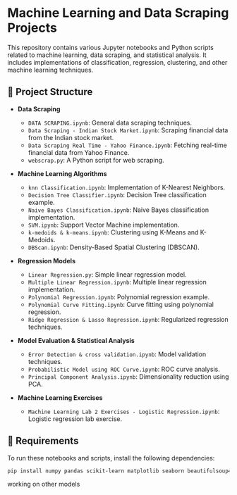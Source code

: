 # Machine Learning and Data Scraping Projects

This repository contains various Jupyter notebooks and Python scripts related to machine learning, data scraping, and statistical analysis. It includes implementations of classification, regression, clustering, and other machine learning techniques.

## 📂 Project Structure

- **Data Scraping**
  - `DATA SCRAPING.ipynb`: General data scraping techniques.
  - `Data Scraping - Indian Stock Market.ipynb`: Scraping financial data from the Indian stock market.
  - `Data Scraping Real Time - Yahoo Finance.ipynb`: Fetching real-time financial data from Yahoo Finance.
  - `webscrap.py`: A Python script for web scraping.

- **Machine Learning Algorithms**
  - `knn Classification.ipynb`: Implementation of K-Nearest Neighbors.
  - `Decision Tree Classifier.ipynb`: Decision Tree classification example.
  - `Naive Bayes Classification.ipynb`: Naive Bayes classification implementation.
  - `SVM.ipynb`: Support Vector Machine implementation.
  - `k-medoids & k-means.ipynb`: Clustering using K-Means and K-Medoids.
  - `DBScan.ipynb`: Density-Based Spatial Clustering (DBSCAN).

- **Regression Models**
  - `Linear Regression.py`: Simple linear regression model.
  - `Multiple Linear Regression.ipynb`: Multiple linear regression implementation.
  - `Polynomial Regression.ipynb`: Polynomial regression example.
  - `Polynomial Curve Fitting.ipynb`: Curve fitting using polynomial regression.
  - `Ridge Regression & Lasso Regression.ipynb`: Regularized regression techniques.

- **Model Evaluation & Statistical Analysis**
  - `Error Detection & cross validation.ipynb`: Model validation techniques.
  - `Probabilistic Model using ROC Curve.ipynb`: ROC curve analysis.
  - `Principal Component Analysis.ipynb`: Dimensionality reduction using PCA.

- **Machine Learning Exercises**
  - `Machine Learning Lab 2 Exercises - Logistic Regression.ipynb`: Logistic regression lab exercise.

## 🔧 Requirements

To run these notebooks and scripts, install the following dependencies:

```bash
pip install numpy pandas scikit-learn matplotlib seaborn beautifulsoup4 requests

```
working on other models

